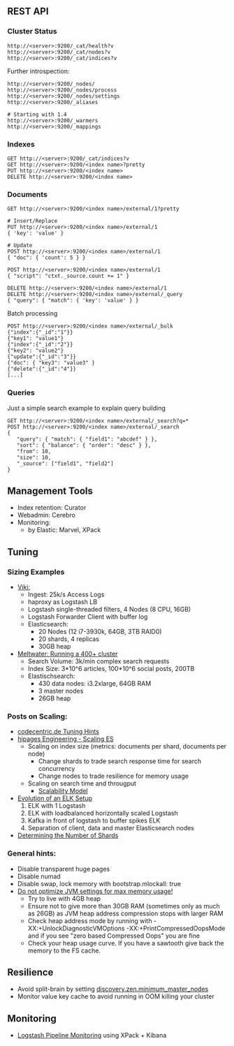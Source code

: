 ## REST API

### Cluster Status

    http://<server>:9200/_cat/health?v
    http://<server>:9200/_cat/nodes?v
    http://<server>:9200/_cat/indices?v

Further introspection:

    http://<server>:9200/_nodes/
    http://<server>:9200/_nodes/process
    http://<server>:9200/_nodes/settings
    http://<server>:9200/_aliases

    # Starting with 1.4
    http://<server>:9200/_warmers
    http://<server>:9200/_mappings

### Indexes

    GET http://<server>:9200/_cat/indices?v
    GET http://<server>:9200/<index name>?pretty
    PUT http://<server>:9200/<index name>
    DELETE http://<server>:9200/<index name>

### Documents

    GET http://<server>:9200/<index name>/external/1?pretty

    # Insert/Replace
    PUT http://<server>:9200/<index name>/external/1
    { 'key': 'value' }

    # Update
    POST http://<server>:9200/<index name>/external/1
    { "doc": { 'count': 5 } }

    POST http://<server>:9200/<index name>/external/1
    { "script": "ctxt._source.count += 1" }

    DELETE http://<server>:9200/<index name>/external/1
    DELETE http://<server>:9200/<index name>/external/_query
    { "query": { "match": { 'key': 'value' } }

Batch processing

    POST http://<server>:9200/<index name>/external/_bulk
    {"index":{"_id":"1"}}
    {"key1": "value1"}
    {"index":{"_id":"2"}}
    {"key2": "value2"}
    {"update":{"_id":"3"}}
    {"doc": { "key3": "value3" }
    {"delete":{"_id":"4"}}
    [...]

### Queries

Just a simple search example to explain query building

    GET http://<server>:9200/<index name>/external/_search?q=*
    POST http://<server>:9200/<index name>/external/_search
    {
       "query": { "match": { "field1": "abcdef" } },
       "sort": { "balance": { "order": "desc" } },
       "from": 10,
       "size": 10,
       "_source": ["field1", "field2"]
    }

## Management Tools

- Index retention: Curator
- Webadmin: Cerebro
- Monitoring:
  - by Elastic: Marvel, XPack

## Tuning

### Sizing Examples

- [Viki: ](https://engineering.viki.com/blog/2015/log-processing-at-scale-elk-cluster-at-25k-events-per-second/)
  - Ingest: 25k/s Access Logs
  - haproxy as Logstash LB
  - Logstash single-threaded filters, 4 Nodes (8 CPU, 16GB)
  - Logstash Forwarder Client with buffer log
  - Elasticsearch:
     - 20 Nodes (12 i7-3930k, 64GB, 3TB RAID0)
     - 20 shards, 4 replicas
     - 30GB heap
- [Meltwater: Running a 400+ cluster](http://underthehood.meltwater.com/blog/2018/02/06/running-a-400+-node-es-cluster/)
  - Search Volume: 3k/min complex search requests
  - Index Size: 3\*10^6 articles, 100\*10^6 social posts, 200TB 
  - Elastischsearch:
     - 430 data nodes: i3.2xlarge, 64GB RAM
     - 3 master nodes
     - 26GB heap

### Posts on Scaling:

- [codecentric.de Tuning
    Hints](https://blog.codecentric.de/en/2014/05/elasticsearch-indexing-performance-cheatsheet/)
- [hipages Engineering - Scaling ES](https://medium.com/hipages-engineering/scaling-elasticsearch-b63fa400ee9e)
  - Scaling on index size (metrics: documents per shard, documents per node)
    - Change shards to trade search response time for search concurrency
    - Change nodes to trade resilience for memory usage
  - Scaling on search time and througput
    - [Scalability Model](https://docs.google.com/spreadsheets/d/1F6AlBLR0F9D1SD2upTsHMiJpD7Sz50P_nurosP-WeUs/edit?usp=sharing)
- [Evolution of an ELK Setup](https://www.sumologic.com/wp-content/uploads/elk-stack-vs-sumologic.pdf)
   1. ELK with 1 Logstash
   2. ELK with loadbalanced horizontally scaled Logstash
   3. Kafka in front of logstash to buffer spikes ELK
   4. Separation of client, data and master Elasticsearch nodes
- [Determining the Number of Shards](https://www.elastic.co/guide/en/elasticsearch/guide/current/capacity-planning.html)

### General hints:

- Disable transparent huge pages
- Disable numad
- Disable swap, lock memory with
     bootstrap.mlockall: true
- [Do not optimize JVM settings for max memory usage!](https://www.elastic.co/blog/a-heap-of-trouble)
   - Try to live with 4GB heap
   - Ensure not to give more than 30GB RAM (sometimes only as much as 26GB) as JVM heap address compression stops with larger RAM
   - Check heap address mode by running with -XX:+UnlockDiagnosticVMOptions -XX:+PrintCompressedOopsMode and if you see "zero based Compressed Oops" you are fine
   - Check your heap usage curve. If you have a sawtooth give back the memory to the FS cache.

## Resilience

- Avoid split-brain by setting [discovery.zen.minimum_master_nodes](https://qbox.io/blog/split-brain-problem-elasticsearch)
- Monitor value key cache to avoid running in OOM killing your cluster

## Monitoring

- [Logstash Pipeline Monitoring](https://logz.io/blog/logstash-pipelines/) using XPack + Kibana
